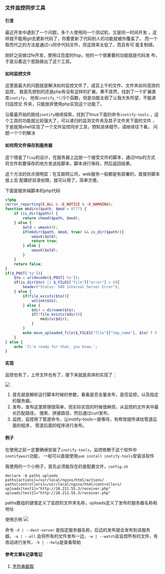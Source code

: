 ### 文件监控同步工具

#### 引言
最近开发中遇到了一个问题，多个人使用同一个测试机，又是同一时间开发
，这样就不能用git去更新代码了，你要更新了代码别人的功能就被你覆盖了，
而一个取而代之的方法是通过`rz`同步代码文件，但这效率太低了，而且有可
能复制错。

刚好之前做过fe开发，使用过百度的fisp，他的一个很重要的功能就是代码发
布，于是沿着这个思路做出了这个工具。

#### 如何监控文件
这里面最大的问题就是解决如何监控文件了，成百上千的文件、文件夹如何高效的监控，
我首先想到的还是php有没有这样的扩展，果不其然，找到了一个扩展类库`inotify`，
他有`inotify_*()`5个函数，但是功能太弱了让我大失所望，不能递归监控文
件夹，只能放弃使用php实现这个功能了。

沿着最开始的路线`inotify`继续探索，找到了linux下面的命令`inotify-tools`
，这个工具的功能就比较强大了，可以递归的监测文件夹及其子文件夹下面的文件
，于是就用shell实现了一个文件监控同步工具，预知具体细节，请继续往下看，
问题一个个的解决

#### 如何将文件保存到服务器
这个借鉴了`fisp`的设计，在服务器上边放一个接受文件的脚本，通过http的方式
将文件和要保存的地方发送给脚本，脚本进行保存，然后返回结果。

这个方法的优点很明显：在互联网公司，web服务一般都是有部署的，直接将脚本放上去
配置好目录权限，就可以用了，简单方便。

下面是服务端脚本的php代码

```php
<?php
@error_reporting(E_ALL & ~E_NOTICE & ~E_WARNING);
function mkdirs($path, $mod = 0777) {
    if (is_dir($path)) {
        return chmod($path, $mod);
    } else {
        $old = umask(0);
        if(mkdir($path, $mod, true) && is_dir($path)){
            umask($old);
            return true;
        } else {
            umask($old);
        }
    }
    return false;
}
if($_POST['to']){
    $to = urldecode($_POST['to']);
    if(is_dir($to) || $_FILES["file"]["error"] > 0){
        header("Status: 500 Internal Server Error");
    } else {
        if(file_exists($to)){
            unlink($to);
        } else {
            $dir = dirname($to);
            if(!file_exists($dir)){
                mkdirs($dir);
            }
        }
        echo move_uploaded_file($_FILES["file"]["tmp_name"], $to) ? 0 : 1;
    }
} else {
    echo 'I\'m ready for that, you know.';
}
```

#### 实现
监控也有了，上传文件也有了，接下来就是具体的实现了：

![](http://images2015.cnblogs.com/blog/675818/201607/675818-20160719222223560-2146345321.png)

1. 首先就是解析运行脚本时候的参数，看看是否全量发布，是否监控，以及指定的服务器。
2. 发布，发布这里原理很简单，但实际实现的时候很麻烦，从监控的文件夹中最长匹配路径，
搜索、拼接路径，然后通过curl发布。
3. 监控，监控用了管道命令，让inotify-tools一直等待，有修改就传递给管道后面的程序，
管道后面的程序进行发布。

#### 例子
在使用之前一定要确保安装了`inotify-tools`，监控依赖于这个软件中`inotifywait`功能，
一般可以直接使用`yum install inotify-tools`安装该软件

我使用的一个小例子，首先必须能存在的是配置文件，`config.sh`

```shell
declare -A paths uploads
paths[actions]=/usr/local/nginx/html/actions/
paths[controllers]=/usr/local/nginx/html/controllers/
uploads[test1]="http://10.211.55.3/receiver.php"
uploads[test2]="http://10.211.55.3/receiver.php"
```
paths数组的键值定义了监控的文件夹名称，uploads定义了发布的服务器名称和地址

使用示例
![](http://images2015.cnblogs.com/blog/675818/201607/675818-20160719221552826-1916642838.gif)

命令 `-d | --dest-server` 是指定服务器名称，后边的发布就会发布到该服务器，`-a | --all`
会将所有的文件发布一边，`-w | --watch`会监控所有的文件，有改动进行发布，`-h | --help`是查看帮助

#### 参考文章&记录笔记
1. [字符串截取](https://github.com/aizuyan/common-sence/blob/master/linux-%E5%AD%97%E7%AC%A6%E4%B8%B2%E6%88%AA%E5%8F%96.md)
